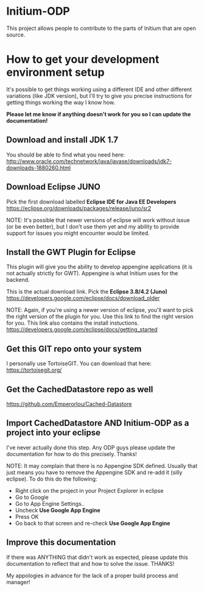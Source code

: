 # Initium-ODP
This project allows people to contribute to the parts of Initium that are open source.              

# How to get your development environment setup
It's possible to get things working using a different IDE and other different variations (like JDK version), but I'll try to give you precise instructions for getting things working the way I know how. 

**Please let me know if anything doesn't work for you so I can update the documentation!**

## Download and install JDK 1.7
You should be able to find what you need here:
http://www.oracle.com/technetwork/java/javase/downloads/jdk7-downloads-1880260.html

## Download Eclipse JUNO
Pick the first download labelled **Eclipse IDE for Java EE Developers**
https://eclipse.org/downloads/packages/release/juno/sr2

NOTE: It's possible that newer versions of eclipse will work without issue (or be even better), but I don't use them yet and my ability to provide support for issues you might encounter would be limited.

## Install the GWT Plugin for Eclipse
This plugin will give you the ability to develop appengine applications (it is not actually strictly for GWT). Appengine is what Initium uses for the backend.

This is the actual download link. Pick the **Eclipse 3.8/4.2 (Juno)**
https://developers.google.com/eclipse/docs/download_older

NOTE: Again, if you're using a newer version of eclipse, you'll want to pick the right version of the plugin for you.
Use this link to find the right version for you. 
This link also contains the install instuctions.
https://developers.google.com/eclipse/docs/getting_started

## Get this GIT repo onto your system
I personally use TortoiseGIT. You can download that here: 
https://tortoisegit.org/

## Get the CachedDatastore repo as well
https://github.com/Emperorlou/Cached-Datastore

## Import CachedDatastore AND Initium-ODP as a project into your eclipse
I've never actually done this step. Any ODP guys please update the documentation for how to do this precisely. Thanks!

NOTE: It may complain that there is no Appengine SDK defined. Usually that just means you have to remove the Appengine SDK and re-add it (silly eclipse). To do this do the following:
 - Right click on the project in your Project Explorer in eclipse
 - Go to Google
 - Go to App Engine Settings..
 - Uncheck **Use Google App Engine**
 - Press OK
 - Go back to that screen and re-check **Use Google App Engine**

## Improve this documentation
If there was ANYTHING that didn't work as expected, please update this documentation to reflect that and how to solve the issue. THANKS!


My appologies in advance for the lack of a proper build process and manager!


